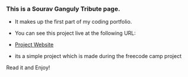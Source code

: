 ### This is a Sourav Ganguly Tribute page.

- It makes up the first part of my coding portfolio.
- You can see this project live at the following URL:
- [Project Website](https://pratap360.github.io/Tribute-page/)

- its a simple project which is made during the freecode camp project

Read it and Enjoy! 


